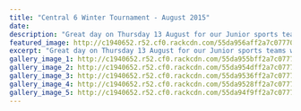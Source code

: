 ```yaml
---
title: "Central 6 Winter Tournament - August 2015"
date: 
description: "Great day on Thursday 13 August for our Junior sports teams who went to Palmerston Nth for Central 6 Winter Tournament."
featured_image: http://c1940652.r52.cf0.rackcdn.com/55da956aff2a7c07770001ef/Netball-1.jpg
excerpt: "Great day on Thursday 13 August for our Junior sports teams who went to Palmerston Nth for Central 6 Tournament."
gallery_image_1: http://c1940652.r52.cf0.rackcdn.com/55da955bff2a7c07770001ed/Netball-2.jpg
gallery_image_2: http://c1940652.r52.cf0.rackcdn.com/55da954dff2a7c07770001eb/Netball-3.jpg
gallery_image_3: http://c1940652.r52.cf0.rackcdn.com/55da9536ff2a7c07770001e9/Netball-4.jpg
gallery_image_4: http://c1940652.r52.cf0.rackcdn.com/55da9528ff2a7c07770001e3/Netball-5.jpg
gallery_image_5: http://c1940652.r52.cf0.rackcdn.com/55da94f9ff2a7c07770001db/Netball-6.jpg
---
```

